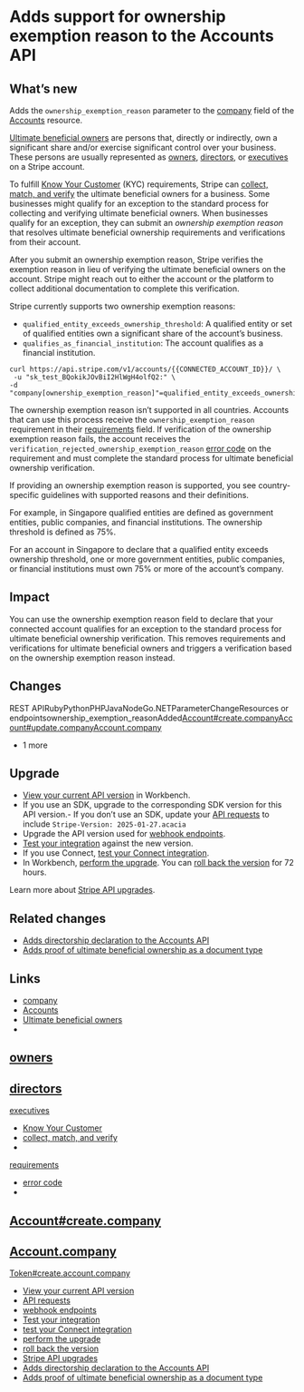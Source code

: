 # Adds support for ownership exemption reason to the Accounts API

## What’s new

Adds the `ownership_exemption_reason` parameter to the
[company](https://docs.stripe.com/api/accounts/update#update_account-company)
field of the [Accounts](https://docs.stripe.com/api/accounts/object) resource.

[Ultimate beneficial
owners](https://support.stripe.com/questions/beneficial-owner-and-director-definitions)
are persons that, directly or indirectly, own a significant share and/or
exercise significant control over your business. These persons are usually
represented as
[owners](https://docs.stripe.com/api/persons/object#person_object-relationship-owner),
[directors](https://docs.stripe.com/api/persons/object#person_object-relationship-director),
or
[executives](https://docs.stripe.com/api/persons/object#person_object-relationship-executive)
on a Stripe account.

To fulfill [Know Your
Customer](https://support.stripe.com/questions/know-your-customer-obligations)
(KYC) requirements, Stripe can [collect, match, and
verify](https://support.stripe.com/questions/company-beneficial-ownership-and-director-requirement)
the ultimate beneficial owners for a business. Some businesses might qualify for
an exception to the standard process for collecting and verifying ultimate
beneficial owners. When businesses qualify for an exception, they can submit an
*ownership exemption reason* that resolves ultimate beneficial ownership
requirements and verifications from their account.

After you submit an ownership exemption reason, Stripe verifies the exemption
reason in lieu of verifying the ultimate beneficial owners on the account.
Stripe might reach out to either the account or the platform to collect
additional documentation to complete this verification.

Stripe currently supports two ownership exemption reasons:

- `qualified_entity_exceeds_ownership_threshold`: A qualified entity or set of
qualified entities own a significant share of the account’s business.
- `qualifies_as_financial_institution`: The account qualifies as a financial
institution.

```
curl https://api.stripe.com/v1/accounts/{{CONNECTED_ACCOUNT_ID}}/ \
 -u "sk_test_BQokikJOvBiI2HlWgH4olfQ2:" \
-d
"company[ownership_exemption_reason]"=qualified_entity_exceeds_ownership_threshold
```

The ownership exemption reason isn’t supported in all countries. Accounts that
can use this process receive the `ownership_exemption_reason` requirement in
their
[requirements](https://docs.stripe.com/api/accounts/object#account_object-requirements)
field. If verification of the ownership exemption reason fails, the account
receives the `verification_rejected_ownership_exemption_reason` [error
code](https://docs.stripe.com/api/accounts/object#account_object-requirements-errors)
on the requirement and must complete the standard process for ultimate
beneficial ownership verification.

If providing an ownership exemption reason is supported, you see
country-specific guidelines with supported reasons and their definitions.

For example, in Singapore qualified entities are defined as government entities,
public companies, and financial institutions. The ownership threshold is defined
as 75%.

For an account in Singapore to declare that a qualified entity exceeds ownership
threshold, one or more government entities, public companies, or financial
institutions must own 75% or more of the account’s company.

## Impact

You can use the ownership exemption reason field to declare that your connected
account qualifies for an exception to the standard process for ultimate
beneficial ownership verification. This removes requirements and verifications
for ultimate beneficial owners and triggers a verification based on the
ownership exemption reason instead.

## Changes

REST APIRubyPythonPHPJavaNodeGo.NETParameterChangeResources or
endpointsownership_exemption_reasonAdded[Account#create.company](https://docs.stripe.com/api/accounts/create#create_account-company)[Account#update.company](https://docs.stripe.com/api/accounts/update#update_account-company)[Account.company](https://docs.stripe.com/api/accounts/object#account_object-company)
+ 1 more
## Upgrade

- [View your current API
version](https://docs.stripe.com/upgrades#view-your-api-version-and-the-latest-available-upgrade-in-workbench)
in Workbench.
- If you use an SDK, upgrade to the corresponding SDK version for this API
version.- If you don’t use an SDK, update your [API
requests](https://docs.stripe.com/api/versioning) to include `Stripe-Version:
2025-01-27.acacia`
- Upgrade the API version used for [webhook
endpoints](https://docs.stripe.com/webhooks/versioning).
- [Test your integration](https://docs.stripe.com/testing) against the new
version.
- If you use Connect, [test your Connect
integration](https://docs.stripe.com/connect/testing).
- In Workbench, [perform the
upgrade](https://docs.stripe.com/upgrades#perform-the-upgrade). You can [roll
back the version](https://docs.stripe.com/upgrades#roll-back-your-api-version)
for 72 hours.

Learn more about [Stripe API upgrades](https://docs.stripe.com/upgrades).

## Related changes

- [Adds directorship declaration to the Accounts
API](https://docs.stripe.com/changelog/acacia/2025-01-27/directorship-declaration)
- [Adds proof of ultimate beneficial ownership as a document
type](https://docs.stripe.com/changelog/acacia/2025-01-27/proof-of-ultimate-beneficial-ownership-document-support)

## Links

- [company](https://docs.stripe.com/api/accounts/update#update_account-company)
- [Accounts](https://docs.stripe.com/api/accounts/object)
- [Ultimate beneficial
owners](https://support.stripe.com/questions/beneficial-owner-and-director-definitions)
-
[owners](https://docs.stripe.com/api/persons/object#person_object-relationship-owner)
-
[directors](https://docs.stripe.com/api/persons/object#person_object-relationship-director)
-
[executives](https://docs.stripe.com/api/persons/object#person_object-relationship-executive)
- [Know Your
Customer](https://support.stripe.com/questions/know-your-customer-obligations)
- [collect, match, and
verify](https://support.stripe.com/questions/company-beneficial-ownership-and-director-requirement)
-
[requirements](https://docs.stripe.com/api/accounts/object#account_object-requirements)
- [error
code](https://docs.stripe.com/api/accounts/object#account_object-requirements-errors)
-
[Account#create.company](https://docs.stripe.com/api/accounts/create#create_account-company)
-
[Account.company](https://docs.stripe.com/api/accounts/object#account_object-company)
-
[Token#create.account.company](https://docs.stripe.com/api/tokens/create_account#create_account_token-account-company)
- [View your current API
version](https://docs.stripe.com/upgrades#view-your-api-version-and-the-latest-available-upgrade-in-workbench)
- [API requests](https://docs.stripe.com/api/versioning)
- [webhook endpoints](https://docs.stripe.com/webhooks/versioning)
- [Test your integration](https://docs.stripe.com/testing)
- [test your Connect integration](https://docs.stripe.com/connect/testing)
- [perform the upgrade](https://docs.stripe.com/upgrades#perform-the-upgrade)
- [roll back the
version](https://docs.stripe.com/upgrades#roll-back-your-api-version)
- [Stripe API upgrades](https://docs.stripe.com/upgrades)
- [Adds directorship declaration to the Accounts
API](https://docs.stripe.com/changelog/acacia/2025-01-27/directorship-declaration)
- [Adds proof of ultimate beneficial ownership as a document
type](https://docs.stripe.com/changelog/acacia/2025-01-27/proof-of-ultimate-beneficial-ownership-document-support)